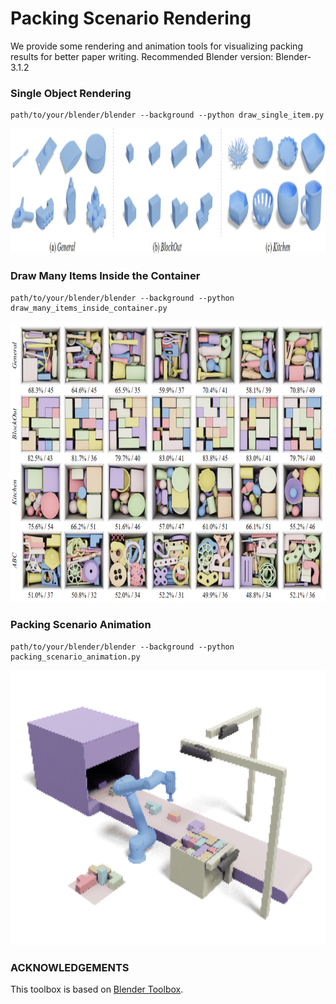 # Packing Scenario Rendering


We provide some rendering and animation tools for visualizing packing results for better paper writing. 
Recommended Blender version: Blender-3.1.2

### Single Object Rendering
```
path/to/your/blender/blender --background --python draw_single_item.py
```
<img src="./images/dataset.png" alt="Packing" width="600" height="200">


### Draw Many Items Inside the Container

```
path/to/your/blender/blender --background --python draw_many_items_inside_container.py
```
<img src="./images/packing_in_container.png" alt="Packing" width="600" height="450">

### Packing Scenario Animation
```
path/to/your/blender/blender --background --python packing_scenario_animation.py
```
<img src="./images/buffer_faster.gif" alt="Packing" width="600" height="440">


### ACKNOWLEDGEMENTS
This toolbox is based on [Blender Toolbox](https://github.com/HTDerekLiu/BlenderToolbox).
